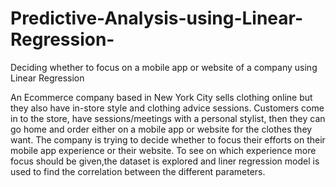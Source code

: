 # Predictive-Analysis-using-Linear-Regression-
Deciding whether to focus on a mobile app or website of a company using Linear Regression


An Ecommerce company based in New York City sells clothing online but they also have in-store style and clothing advice sessions. Customers come in to the store, have sessions/meetings with a personal stylist, then they can go home and order either on a mobile app or website for the clothes they want.
The company is trying to decide whether to focus their efforts on their mobile app experience or their website.
To see on which experience more focus should be given,the dataset is explored and liner regression model is used to find the correlation between the different parameters.
